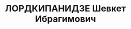 ---
title: ЛОРДКИПАНИДЗЕ Шевкет Ибрагимович
description: "- умер в 1937, с 1928 член ВКП(б) \n  Послужной список \n  13.41 - .1937\
  \  2-й секретарь Аджарского областного комитета КП(б) Грузии \n  1937  арестован\
  \ \n  1 Постановление VII-го пленума Аджарского областного комитета КП(б) Грузии"
---
